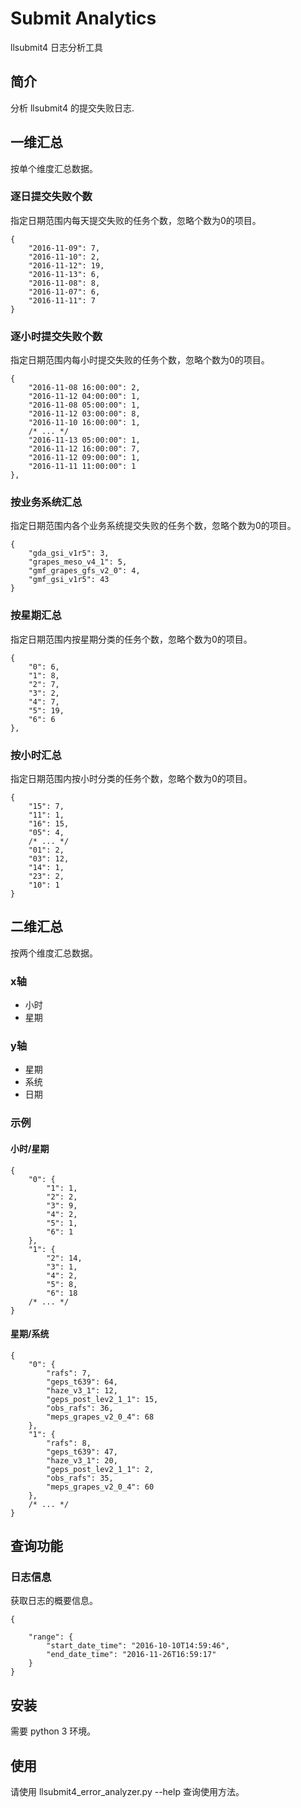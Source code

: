 # Submit Analytics

llsubmit4 日志分析工具

## 简介

分析 llsubmit4 的提交失败日志.

## 一维汇总

按单个维度汇总数据。

### 逐日提交失败个数

指定日期范围内每天提交失败的任务个数，忽略个数为0的项目。

~~~
{
    "2016-11-09": 7,
    "2016-11-10": 2,
    "2016-11-12": 19,
    "2016-11-13": 6,
    "2016-11-08": 8,
    "2016-11-07": 6,
    "2016-11-11": 7
}
~~~

### 逐小时提交失败个数

指定日期范围内每小时提交失败的任务个数，忽略个数为0的项目。

~~~
{
    "2016-11-08 16:00:00": 2,
    "2016-11-12 04:00:00": 1,
    "2016-11-08 05:00:00": 1,
    "2016-11-12 03:00:00": 8,
    "2016-11-10 16:00:00": 1,
    /* ... */
    "2016-11-13 05:00:00": 1,
    "2016-11-12 16:00:00": 7,
    "2016-11-12 09:00:00": 1,
    "2016-11-11 11:00:00": 1
},
~~~

### 按业务系统汇总

指定日期范围内各个业务系统提交失败的任务个数，忽略个数为0的项目。

~~~
{
    "gda_gsi_v1r5": 3,
    "grapes_meso_v4_1": 5,
    "gmf_grapes_gfs_v2_0": 4,
    "gmf_gsi_v1r5": 43
}
~~~

### 按星期汇总

指定日期范围内按星期分类的任务个数，忽略个数为0的项目。

~~~
{
    "0": 6,
    "1": 8,
    "2": 7,
    "3": 2,
    "4": 7,
    "5": 19,
    "6": 6
},
~~~

### 按小时汇总

指定日期范围内按小时分类的任务个数，忽略个数为0的项目。

~~~
{
    "15": 7,
    "11": 1,
    "16": 15,
    "05": 4,
    /* ... */
    "01": 2,
    "03": 12,
    "14": 1,
    "23": 2,
    "10": 1
}
~~~

## 二维汇总

按两个维度汇总数据。

### x轴

* 小时
* 星期

### y轴

* 星期
* 系统
* 日期

### 示例

#### 小时/星期

~~~
{
    "0": {
        "1": 1,
        "2": 2,
        "3": 9,
        "4": 2,
        "5": 1,
        "6": 1
    },
    "1": {
        "2": 14,
        "3": 1,
        "4": 2,
        "5": 8,
        "6": 18
    /* ... */
}
~~~

#### 星期/系统

~~~
{
    "0": {
        "rafs": 7,
        "geps_t639": 64,
        "haze_v3_1": 12,
        "geps_post_lev2_1_1": 15,
        "obs_rafs": 36,
        "meps_grapes_v2_0_4": 68
    },
    "1": {
        "rafs": 8,
        "geps_t639": 47,
        "haze_v3_1": 20,
        "geps_post_lev2_1_1": 2,
        "obs_rafs": 35,
        "meps_grapes_v2_0_4": 60
    },
    /* ... */
}
~~~

## 查询功能

### 日志信息

获取日志的概要信息。

~~~
{

    "range": {
        "start_date_time": "2016-10-10T14:59:46",
        "end_date_time": "2016-11-26T16:59:17"
    }
}
~~~


## 安装

需要 python 3 环境。

## 使用

请使用 llsubmit4_error_analyzer.py --help 查询使用方法。
